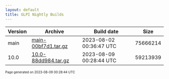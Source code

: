 ```yaml
---
layout: default
title: GLPI Nightly Builds
---
```


Version|Archive|Build date|Size
---|---|---|---
main|[main-00bf7d1.tar.gz](main-00bf7d1.tar.gz)|2023-08-02 00:36:47 UTC|75666214
10.0|[10.0-88dd984.tar.gz](10.0-88dd984.tar.gz)|2023-08-09 00:28:44 UTC|59213939

<font size="1">Page generated on 2023-08-09 00:28:44 UTC</font>
